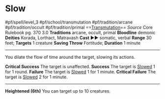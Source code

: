 # Slow
#pf/spell/level_3 #pf/school/transmutation #pf/tradition/arcane #pf/tradition/occult #pf/tradition/primal
==[Transmutation](../../../Traits/Transmutation.md)==
*Source* Core Rulebook pg. 370 3.0
**Traditions** arcane, occult, primal
**Bloodline** demonic
**Deities** Korada, Lorthact, Matravash
**Cast** ►► somatic, verbal
**Range** 30 feet; **Targets** 1 creature
**Saving Throw** Fortitude; **Duration** 1 minute

---
You dilate the flow of time around the target, slowing its actions.

**Critical Success** The target is unaffected.
**Success** The target is [Slowed](../../../Conditions/Slowed.md) 1 for 1 round.
**Failure** The target is [Slowed](../../../Conditions/Slowed.md) 1 for 1 minute.
**Critical Failure** The target is [Slowed](../../../Conditions/Slowed.md) 2 for 1 minute.

<hr>

**Heightened (6th)** You can target up to 10 creatures.